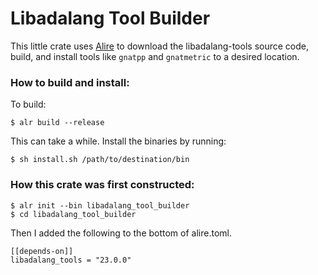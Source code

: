 # Libadalang Tool Builder

This little crate uses [Alire](https://alire.ada.dev/) to download the libadalang-tools source code, build, and install tools like `gnatpp` and `gnatmetric` to a desired location.

### How to build and install:

To build:

```
$ alr build --release
```

This can take a while. Install the binaries by running:

```
$ sh install.sh /path/to/destination/bin
```

### How this crate was first constructed:

```
$ alr init --bin libadalang_tool_builder 
$ cd libadalang_tool_builder
```

Then I added the following to the bottom of alire.toml.

```
[[depends-on]]
libadalang_tools = "23.0.0"
```
